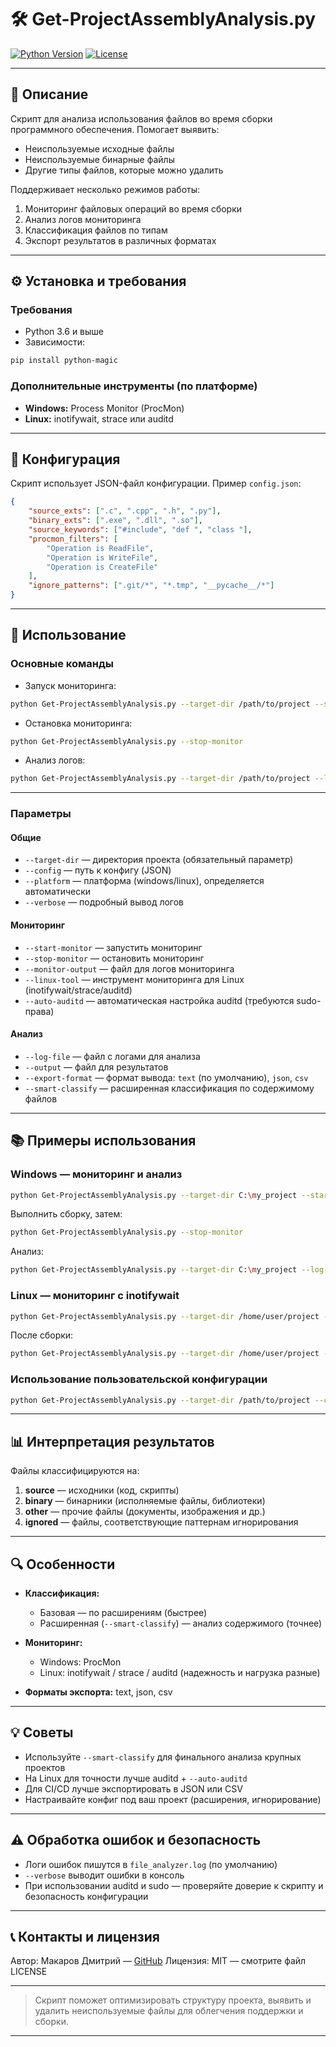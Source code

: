 # 🛠️ Get-ProjectAssemblyAnalysis.py

[![Python Version](https://img.shields.io/badge/python-3.6%2B-blue)](https://www.python.org/downloads/)
[![License](https://img.shields.io/badge/license-MIT-green)](LICENSE)

---

## 📄 Описание

Скрипт для анализа использования файлов во время сборки программного обеспечения. Помогает выявить:

* Неиспользуемые исходные файлы
* Неиспользуемые бинарные файлы
* Другие типы файлов, которые можно удалить

Поддерживает несколько режимов работы:

1. Мониторинг файловых операций во время сборки
2. Анализ логов мониторинга
3. Классификация файлов по типам
4. Экспорт результатов в различных форматах

---

## ⚙️ Установка и требования

### Требования

* Python 3.6 и выше
* Зависимости:

```bash
pip install python-magic
```

### Дополнительные инструменты (по платформе)

* **Windows:** Process Monitor (ProcMon)
* **Linux:** inotifywait, strace или auditd

---

## 🔧 Конфигурация

Скрипт использует JSON-файл конфигурации. Пример `config.json`:

```json
{
    "source_exts": [".c", ".cpp", ".h", ".py"],
    "binary_exts": [".exe", ".dll", ".so"],
    "source_keywords": ["#include", "def ", "class "],
    "procmon_filters": [
        "Operation is ReadFile",
        "Operation is WriteFile",
        "Operation is CreateFile"
    ],
    "ignore_patterns": [".git/*", "*.tmp", "__pycache__/*"]
}
```

---

## 🚀 Использование

### Основные команды

* Запуск мониторинга:

```bash
python Get-ProjectAssemblyAnalysis.py --target-dir /path/to/project --start-monitor
```

* Остановка мониторинга:

```bash
python Get-ProjectAssemblyAnalysis.py --stop-monitor
```

* Анализ логов:

```bash
python Get-ProjectAssemblyAnalysis.py --target-dir /path/to/project --log-file monitor.log
```

---

### Параметры

#### Общие

* `--target-dir` — директория проекта (обязательный параметр)
* `--config` — путь к конфигу (JSON)
* `--platform` — платформа (windows/linux), определяется автоматически
* `--verbose` — подробный вывод логов

#### Мониторинг

* `--start-monitor` — запустить мониторинг
* `--stop-monitor` — остановить мониторинг
* `--monitor-output` — файл для логов мониторинга
* `--linux-tool` — инструмент мониторинга для Linux (inotifywait/strace/auditd)
* `--auto-auditd` — автоматическая настройка auditd (требуются sudo-права)

#### Анализ

* `--log-file` — файл с логами для анализа
* `--output` — файл для результатов
* `--export-format` — формат вывода: `text` (по умолчанию), `json`, `csv`
* `--smart-classify` — расширенная классификация по содержимому файлов

---

## 📚 Примеры использования

### Windows — мониторинг и анализ

```bash
python Get-ProjectAssemblyAnalysis.py --target-dir C:\my_project --start-monitor --monitor-output build_monitor.pml
```

Выполнить сборку, затем:

```bash
python Get-ProjectAssemblyAnalysis.py --stop-monitor
```

Анализ:

```bash
python Get-ProjectAssemblyAnalysis.py --target-dir C:\my_project --log-file build_monitor.pml --output unused_files.json --export-format json
```

### Linux — мониторинг с inotifywait

```bash
python Get-ProjectAssemblyAnalysis.py --target-dir /home/user/project --start-monitor --linux-tool inotifywait --monitor-output build.log
```

После сборки:

```bash
python Get-ProjectAssemblyAnalysis.py --target-dir /home/user/project --log-file build.log --smart-classify --output report.txt
```

### Использование пользовательской конфигурации

```bash
python Get-ProjectAssemblyAnalysis.py --target-dir /path/to/project --config my_config.json --log-file build.log --output results.csv --export-format csv
```

---

## 📊 Интерпретация результатов

Файлы классифицируются на:

1. **source** — исходники (код, скрипты)
2. **binary** — бинарники (исполняемые файлы, библиотеки)
3. **other** — прочие файлы (документы, изображения и др.)
4. **ignored** — файлы, соответствующие паттернам игнорирования

---

## 🔍 Особенности

* **Классификация:**

  * Базовая — по расширениям (быстрее)
  * Расширенная (`--smart-classify`) — анализ содержимого (точнее)

* **Мониторинг:**

  * Windows: ProcMon
  * Linux: inotifywait / strace / auditd (надежность и нагрузка разные)

* **Форматы экспорта:** text, json, csv

---

## 💡 Советы

* Используйте `--smart-classify` для финального анализа крупных проектов
* На Linux для точности лучше auditd + `--auto-auditd`
* Для CI/CD лучше экспортировать в JSON или CSV
* Настраивайте конфиг под ваш проект (расширения, игнорирование)

---

## ⚠️ Обработка ошибок и безопасность

* Логи ошибок пишутся в `file_analyzer.log` (по умолчанию)
* `--verbose` выводит ошибки в консоль
* При использовании auditd и sudo — проверяйте доверие к скрипту и безопасность конфигурации

---

## 📞 Контакты и лицензия

Автор: Макаров Дмитрий — [GitHub](https://github.com/DimDimbl4)
Лицензия: MIT — смотрите файл LICENSE

---

> Скрипт поможет оптимизировать структуру проекта, выявить и удалить неиспользуемые файлы для облегчения поддержки и сборки.

---

